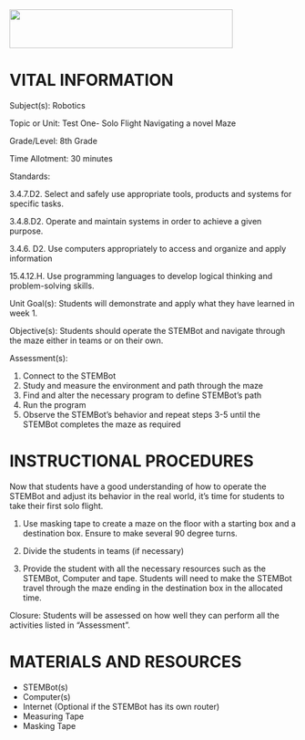 <img src=https://raw.githubusercontent.com/BotDevLLC/BotDevCurriculum/master/Pictures/Botdev.png height="68" width="392">

# VITAL INFORMATION

Subject(s): Robotics	 

Topic or Unit: Test One- Solo Flight Navigating a novel Maze	

Grade/Level: 	8th Grade

Time Allotment:	 30 minutes

Standards:          

3.4.7.D2. Select and safely use appropriate tools, products and systems for specific tasks.  

3.4.8.D2. Operate and maintain systems in order to achieve a given purpose.  

3.4.6. D2. Use computers appropriately to access and organize and apply information

15.4.12.H. Use programming languages to develop logical thinking and problem-solving skills.

Unit Goal(s):     Students will demonstrate and apply what they have learned in week 1.

Objective(s):      Students should operate the STEMBot and navigate through the maze either in teams or on their own. 

Assessment(s):  
1. Connect to the STEMBot
2. Study and measure the environment and path through the maze
3. Find and alter the necessary program to define STEMBot’s path
4. Run the program
5. Observe the STEMBot’s behavior and repeat steps 3-5 until the STEMBot completes the maze as required

# INSTRUCTIONAL PROCEDURES

Now that students have a good understanding of how to operate the STEMBot and adjust its behavior in the real world, it’s time for students to take their first solo flight.

1.	Use masking tape to create a maze on the floor with a starting box and a destination box. Ensure to make several 90 degree turns.

2.	Divide the students in teams (if necessary)

3.	Provide the student with all the necessary resources such as the STEMBot, Computer and tape. Students will need to make the STEMBot travel through the maze ending in the destination box in the allocated time.

Closure: Students will be assessed on how well they can perform all the activities listed    in “Assessment”. 



# MATERIALS AND RESOURCES

* STEMBot(s)
* Computer(s)
* Internet (Optional if the STEMBot has its own router)
* Measuring Tape
* Masking Tape



